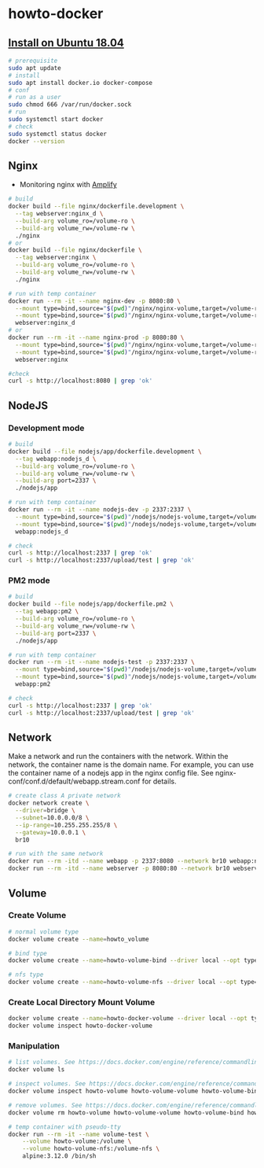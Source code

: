 # howto-docker

## [Install on Ubuntu 18.04](https://docs.docker.com/engine/install/ubuntu/)

```sh
# prerequisite
sudo apt update
# install
sudo apt install docker.io docker-compose
# conf
# run as a user
sudo chmod 666 /var/run/docker.sock
# run
sudo systemctl start docker
# check
sudo systemctl status docker
docker --version
```

## Nginx

- Monitoring nginx with [Amplify](https://amplify.nginx.com/signup/)

```sh
# build
docker build --file nginx/dockerfile.development \
  --tag webserver:nginx_d \
  --build-arg volume_ro=/volume-ro \
  --build-arg volume_rw=/volume-rw \
  ./nginx
# or
docker build --file nginx/dockerfile \
  --tag webserver:nginx \
  --build-arg volume_ro=/volume-ro \
  --build-arg volume_rw=/volume-rw \
  ./nginx

# run with temp container
docker run --rm -it --name nginx-dev -p 8080:80 \
  --mount type=bind,source="$(pwd)"/nginx/nginx-volume,target=/volume-ro,readonly \
  --mount type=bind,source="$(pwd)"/nginx/nginx-volume,target=/volume-rw \
  webserver:nginx_d
# or
docker run --rm -it --name nginx-prod -p 8080:80 \
  --mount type=bind,source="$(pwd)"/nginx/nginx-volume,target=/volume-ro,readonly \
  --mount type=bind,source="$(pwd)"/nginx/nginx-volume,target=/volume-rw \
  webserver:nginx

#check
curl -s http://localhost:8080 | grep 'ok'
```

## NodeJS

### Development mode

```sh
# build
docker build --file nodejs/app/dockerfile.development \
  --tag webapp:nodejs_d \
  --build-arg volume_ro=/volume-ro \
  --build-arg volume_rw=/volume-rw \
  --build-arg port=2337 \
  ./nodejs/app

# run with temp container
docker run --rm -it --name nodejs-dev -p 2337:2337 \
  --mount type=bind,source="$(pwd)"/nodejs/nodejs-volume,target=/volume-ro,readonly \
  --mount type=bind,source="$(pwd)"/nodejs/nodejs-volume,target=/volume-rw \
  webapp:nodejs_d

# check
curl -s http://localhost:2337 | grep 'ok'
curl -s http://localhost:2337/upload/test | grep 'ok'
```

### PM2 mode

```sh
# build
docker build --file nodejs/app/dockerfile.pm2 \
  --tag webapp:pm2 \
  --build-arg volume_ro=/volume-ro \
  --build-arg volume_rw=/volume-rw \
  --build-arg port=2337 \
  ./nodejs/app

# run with temp container
docker run --rm -it --name nodejs-test -p 2337:2337 \
  --mount type=bind,source="$(pwd)"/nodejs/nodejs-volume,target=/volume-ro,readonly \
  --mount type=bind,source="$(pwd)"/nodejs/nodejs-volume,target=/volume-rw \
  webapp:pm2

# check
curl -s http://localhost:2337 | grep 'ok'
curl -s http://localhost:2337/upload/test | grep 'ok'
```

## Network

Make a network and run the containers with the network.
Within the network, the container name is the domain name.
For example, you can use the container name of a nodejs app in the nginx config file.
See nginx-conf/conf.d/default/webapp.stream.conf for details.

```sh
# create class A private network
docker network create \
  --driver=bridge \
  --subnet=10.0.0.0/8 \
  --ip-range=10.255.255.255/8 \
  --gateway=10.0.0.1 \
  br10

# run with the same network
docker run --rm -itd --name webapp -p 2337:8080 --network br10 webapp:nodejs
docker run --rm -itd --name webserver -p 8080:80 --network br10 webserver:nginx
```

## Volume

### Create Volume

```sh
# normal volume type
docker volume create --name=howto_volume

# bind type
docker volume create --name=howto-volume-bind --driver local --opt type=bind --opt device=$PWD/volume

# nfs type
docker volume create --name=howto-volume-nfs --driver local --opt type=nfs --opt device=:$PWD/volume --opt o=addr=127.0.0.1,rw
```

### Create Local Directory Mount Volume

```sh
docker volume create --name=howto-docker-volume --driver local --opt type=bind --opt device=:$PWD/volume
docker volume inspect howto-docker-volume
```

### Manipulation

```sh
# list volumes. See https://docs.docker.com/engine/reference/commandline/volume_ls/
docker volume ls

# inspect volumes. See https://docs.docker.com/engine/reference/commandline/volume_inspect/
docker volume inspect howto-volume howto-volume-volume howto-volume-bind howto-volume-nfs

# remove volumes. See https://docs.docker.com/engine/reference/commandline/volume_rm/
docker volume rm howto-volume howto-volume-volume howto-volume-bind howto-volume-nfs

# temp container with pseudo-tty
docker run --rm -it --name volume-test \
    --volume howto-volume:/volume \
    --volume howto-volume-nfs:/volume-nfs \
    alpine:3.12.0 /bin/sh
```
